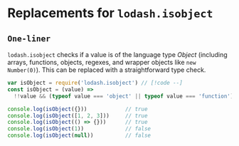 # Replacements for `lodash.isobject`

## `One-liner`

`lodash.isobject` checks if a value is of the language type *Object* (including arrays, functions, objects, regexes, and wrapper objects like `new Number(0)`). This can be replaced with a straightforward type check.

```js
var isObject = require('lodash.isobject') // [!code --]
const isObject = (value) =>
  !!value && (typeof value === 'object' || typeof value === 'function') // [!code ++]

console.log(isObject({}))            // true
console.log(isObject([1, 2, 3]))     // true
console.log(isObject(() => {}))      // true
console.log(isObject(1))             // false
console.log(isObject(null))          // false
```
